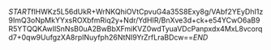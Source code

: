 $START$flHWKz5L56dUkR+WrNKQhiOVtCpvuG4a35S8Exy8g/VAbf2YEyDhI1z9ImQ3oNpMkYYxsROXbfmRiq2y+Ndr/YdHIR/BnXve3d+ck+e54YCwO6aB9R5YTQQKAwIlSnNsB0uA2BwBbXFmiKVZ0wdTyuaVDcPanpxdx4MxL8vcorqd7+0qw9UufgzXA8rpINuyfph26NtNI9YrZrfLraBDcw==$END$